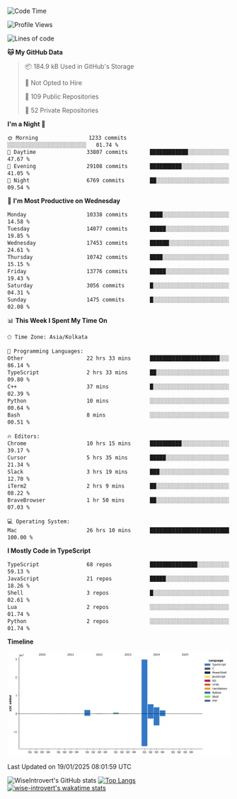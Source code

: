 <!--START_SECTION:waka-->
![Code Time](http://img.shields.io/badge/Code%20Time-2%2C135%20hrs-blue)

![Profile Views](http://img.shields.io/badge/Profile%20Views-0-blue)

![Lines of code](https://img.shields.io/badge/From%20Hello%20World%20I%27ve%20Written-43.2%20million%20lines%20of%20code-blue)

**🐱 My GitHub Data** 

> 📦 184.9 kB Used in GitHub's Storage 
 > 
> 🚫 Not Opted to Hire
 > 
> 📜 109 Public Repositories 
 > 
> 🔑 52 Private Repositories 
 > 
**I'm a Night 🦉** 

```text
🌞 Morning                1233 commits        ░░░░░░░░░░░░░░░░░░░░░░░░░   01.74 % 
🌆 Daytime                33807 commits       ████████████░░░░░░░░░░░░░   47.67 % 
🌃 Evening                29108 commits       ██████████░░░░░░░░░░░░░░░   41.05 % 
🌙 Night                  6769 commits        ██░░░░░░░░░░░░░░░░░░░░░░░   09.54 % 
```
📅 **I'm Most Productive on Wednesday** 

```text
Monday                   10338 commits       ████░░░░░░░░░░░░░░░░░░░░░   14.58 % 
Tuesday                  14077 commits       █████░░░░░░░░░░░░░░░░░░░░   19.85 % 
Wednesday                17453 commits       ██████░░░░░░░░░░░░░░░░░░░   24.61 % 
Thursday                 10742 commits       ████░░░░░░░░░░░░░░░░░░░░░   15.15 % 
Friday                   13776 commits       █████░░░░░░░░░░░░░░░░░░░░   19.43 % 
Saturday                 3056 commits        █░░░░░░░░░░░░░░░░░░░░░░░░   04.31 % 
Sunday                   1475 commits        █░░░░░░░░░░░░░░░░░░░░░░░░   02.08 % 
```


📊 **This Week I Spent My Time On** 

```text
🕑︎ Time Zone: Asia/Kolkata

💬 Programming Languages: 
Other                    22 hrs 33 mins      ██████████████████████░░░   86.14 % 
TypeScript               2 hrs 33 mins       ██░░░░░░░░░░░░░░░░░░░░░░░   09.80 % 
C++                      37 mins             █░░░░░░░░░░░░░░░░░░░░░░░░   02.39 % 
Python                   10 mins             ░░░░░░░░░░░░░░░░░░░░░░░░░   00.64 % 
Bash                     8 mins              ░░░░░░░░░░░░░░░░░░░░░░░░░   00.51 % 

🔥 Editors: 
Chrome                   10 hrs 15 mins      ██████████░░░░░░░░░░░░░░░   39.17 % 
Cursor                   5 hrs 35 mins       █████░░░░░░░░░░░░░░░░░░░░   21.34 % 
Slack                    3 hrs 19 mins       ███░░░░░░░░░░░░░░░░░░░░░░   12.70 % 
iTerm2                   2 hrs 9 mins        ██░░░░░░░░░░░░░░░░░░░░░░░   08.22 % 
BraveBrowser             1 hr 50 mins        ██░░░░░░░░░░░░░░░░░░░░░░░   07.03 % 

💻 Operating System: 
Mac                      26 hrs 10 mins      █████████████████████████   100.00 % 
```

**I Mostly Code in TypeScript** 

```text
TypeScript               68 repos            ███████████████░░░░░░░░░░   59.13 % 
JavaScript               21 repos            █████░░░░░░░░░░░░░░░░░░░░   18.26 % 
Shell                    3 repos             █░░░░░░░░░░░░░░░░░░░░░░░░   02.61 % 
Lua                      2 repos             ░░░░░░░░░░░░░░░░░░░░░░░░░   01.74 % 
Python                   2 repos             ░░░░░░░░░░░░░░░░░░░░░░░░░   01.74 % 
```



**Timeline**

![Lines of Code chart](https://raw.githubusercontent.com/wise-introvert/wise-introvert/master/assets/bar_graph.png)


 Last Updated on 19/01/2025 08:01:59 UTC
<!--END_SECTION:waka-->

![WiseIntrovert's GitHub stats](https://github-readme-stats.vercel.app/api?username=wise-introvert&count_private=true&show_icons=true)
[![Top Langs](https://github-readme-stats.vercel.app/api/top-langs/?username=wise-introvert&langs_count=10)](https://github.com/anuraghazra/github-readme-stats)
[![wise-introvert's wakatime stats](https://github-readme-stats.vercel.app/api/wakatime?username=wiseintrovert)](https://github.com/anuraghazra/github-readme-stats)
